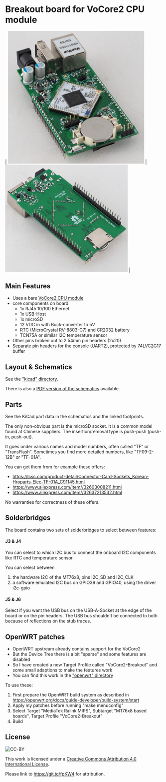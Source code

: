 Breakout board for VoCore2 CPU module
=====================================

| [<img src="https://github.com/electroniceel/vocore2-breakout/raw/master/photos/top-lowres.jpg" width=437 alt="Top side">](https://github.com/electroniceel/vocore2-breakout/raw/master/photos/top-highres.jpg) | [<img src="https://github.com/electroniceel/vocore2-breakout/raw/master/photos/bottom-lowres.jpg" width=393 alt="Bottom side">](https://github.com/electroniceel/vocore2-breakout/raw/master/photos/bottom-highres.jpg) |

Main Features
-------------

- Uses a bare [VoCore2 CPU module](https://vocore.io/v2.html)
- core components on board
  - 1x RJ45 10/100 Ethernet
  - 1x USB-Host
  - 1x microSD
  - 12 VDC in with Buck-converter to 5V
  - RTC (MicroCrystal RV-8803-C7) and CR2032 battery
  - TCN75A or similar I2C temperature sensor
- Other pins broken out to 2.54mm pin headers (2x20)
- Separate pin headers for the console (UART2), protected by 74LVC2G17 buffer

Layout & Schematics
-------------------

See the ["kicad" directory](https://github.com/electroniceel/vocore2-breakout/tree/master/kicad).

There is also a [PDF version of the schematics](https://github.com/electroniceel/vocore2-breakout/raw/master/schematics.pdf) available.

Parts
-----

See the KiCad part data in the schematics and the linked footprints.

The only non-obvious part is the microSD socket. It is a common model found at Chinese suppliers.
The insertion/removal type is push-push (push-in, push-out).

It goes under various names and model numbers, often called "TF" or "TransFlash". Sometimes you
find more detailed numbers, like "TF09-2-12B" or "TF-01A".

You can get them from for example these offers:
- https://lcsc.com/product-detail/Connector-Card-Sockets_Korean-Hroparts-Elec-TF-01A_C91145.html
- https://www.aliexpress.com/item//32603008211.html
- https://www.aliexpress.com/item//32637213532.html

No warranties for correctness of these offers.


Solderbridges
-------------

The board contains two sets of solderbridges to select between features:

#### J3 & J4

You can select to which I2C bus to connect the onboard I2C components like RTC and temperature sensor.

You can select between 
1. the hardware I2C of the MT76x8, pins I2C_SD and I2C_CLK
2. a software emulated I2C bus on GPIO39 and GPIO40, using the driver i2c-gpio

#### J5 & J6

Select if you want the USB bus on the USB-A-Socket at the edge of the board or on the pin headers.
The USB bus shouldn't be connected to both because of reflections on the stub traces.

OpenWRT patches
---------------

- OpenWRT upstream already contains support for the VoCore2
- But the Device Tree there is a bit "sparse" and some features are disabled
- So I have created a new Target Profile called "VoCore2-Breakout" and some small adaptions to make the features work
- You can find this work in the ["openwrt" directory](https://github.com/electroniceel/vocore2-breakout/tree/master/openwrt)

To use these:
1. First prepare the OpenWRT build system as described in https://openwrt.org/docs/guide-developer/build-system/start
2. Apply my patches before running "make menuconfig"
3. Select Target "MediaTek Ralink MIPS", Subtarget "MT76x8 based boards", Target Profile "VoCore2-Breakout"
4. Build

License
-------
![CC-BY](https://licensebuttons.net/l/by/4.0/88x31.png)

This work is licensed under a [Creative Commons Attribution 4.0 International License](https://creativecommons.org/licenses/by/4.0/).

Please link to https://git.io/fpKW4 for attribution.
